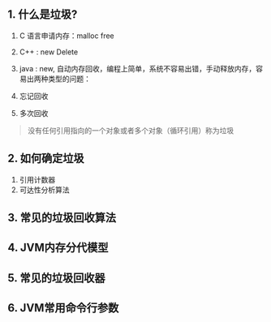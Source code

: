 ## 1. 什么是垃圾?

1. C 语言申请内存：malloc free

2. C++ : new Delete
3. java : new, 自动内存回收，编程上简单，系统不容易出错，手动释放内存，容易出两种类型的问题：

1. 忘记回收
2. 多次回收

> 没有任何引用指向的一个对象或者多个对象（循环引用）称为垃圾

## 2. 如何确定垃圾

1. 引用计数器
2. 可达性分析算法

## 3. 常见的垃圾回收算法

## 4. JVM内存分代模型

## 5. 常见的垃圾回收器

## 6. JVM常用命令行参数